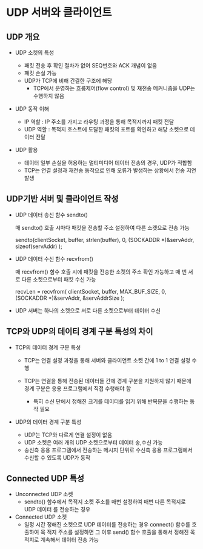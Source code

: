# UDP 서버와 클라이언트



## UDP 개요

* UDP 소켓의 특성
  * 패킷 전송 후 확인 절차가 없어 SEQ번호와 ACK 개념이 없음
  * 패킷 손실 가능
  * UDP가 TCP에 비해 간결한 구조에 해당
    * TCP에서 운영하는 흐름제어(flow control)  및 재전송 메커니즘을 UDP는 수행하지 않음



* UDP 동작 이해
  * IP 역할 : IP 주소를 가지고 라우팅 과정을 통해 목적지까지 패킷 전달
  * UDP 역할 : 목적지 호스트에 도달한 패킷의 포트를 확인하고 해당 소켓으로 데이터 전달



* UDP 활용
  * 데이터 일부 손실을 허용하는 멀티미디어 데이터 전송의 경우, UDP가 적합함
  * TCP는 연결 설정과 재전송 동작으로 인해 오류가 발생하는 상황에서 전송 지연 발생



## UDP기반 서버 및 클라이언트 작성

* UDP 데이터 송신 함수 sendto()

  매 sendto() 호출 시마다 패킷을 전송할 주소 설정하여 다른 소켓으로 전송 가능

  sendto(clientSocket, buffer, strlen(buffer), 0, (SOCKADDR *)&servAddr, sizeof(servAddr) );

* UDP 데이터 수신 함수 recvfrom()

  매 recvfrom() 함수 호출 시에 패킷을 전송한 소켓의 주소 확인 가능하고 매 번 서로 다른 소켓으로부터 패킷 수신 가능

  recvLen = recvfrom( clientSocket, buffer, MAX_BUF_SIZE, 0, (SOCKADDR *)&servAddr, &servAddrSize );

* UDP 서버는 하나의 소켓으로 서로 다른 소켓으로부터 데이터 수신



## TCP와 UDP의 데이티 경계 구분 특성의 차이

* TCP의 데이터 경계 구분 특성

  * TCP는 연결 설정 과정을 통해 서버와 클라이언트 소켓 간에 1 to 1 연결 설정 수행

  * TCP는 연결을 통해 전송된 데이터들 간에 경계 구분을 지원하지 않기 때문에 경계 구분은 응용 프로그램에서 직접 수행해야 함

    * 특히 수신 단에서 정해진 크기를 데이터를 읽기 위해 반복문을 수행하는 동작 필요

    

* UDP의 데이터 경계 구분 특성

  * UDP는 TCP와 다르게 연결 설정이 없음
  * UDP 소켓은 여러 개의 UDP 소켓으로부터 데이터 송,수신 가능
  * 송신측 응용 프로그램에서 전송하는 메시지 단위로 수신측 응용 프로그램에서 수신할 수 있도록 UDP가 동작



## Connected UDP 특성

* Unconnected UDP 소켓
  * sendto() 함수에서 목적지 소켓 주소를 매번 설정하여 매번 다른 목적지로 UDP 데이터 를 전송하는 경우
* Connected UDP 소켓
  * 일정 시간 정해진 소켓으로 UDP 데이터를 전송하는 경우 connect() 함수를 호출하여 목 적지 주소를 설정하면 그 이후 send() 함수 호출을 통해서 정해진 목적지로 계속해서 데이터 전송 가능